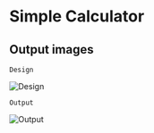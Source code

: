# Simple Calculator

## Output images

`Design`

![Design](https://github.com/sakshinitnaware/koylin-calculator/blob/main/design.PNG)

`Output`

![Output](https://github.com/sakshinitnaware/koylin-calculator/blob/main/Output%20Calculator.jpgr)
